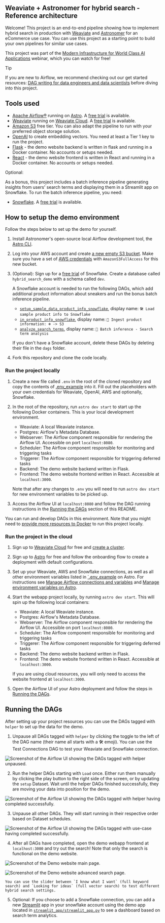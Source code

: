 ## Weaviate + Astronomer for hybrid search - Reference architecture

Welcome! 
This project is an end-to-end pipeline showing how to implement hybrid search in production with [Weaviate](https://weaviate.io/) and [Astronomer](https://www.astronomer.io/) 
for an eCommerce use case. You can use this project as a starting point to build your own pipelines for similar use cases.

This project was part of the [Modern Infrastructure for World Class AI Applications](https://www.astronomer.io/events/webinars/modern-infrastructure-for-world-class-ai-applications-video/) webinar, which you can watch for free!

> [!TIP]
> If you are new to Airflow, we recommend checking out our get started resources: [DAG writing for data engineers and data scientists](https://www.astronomer.io/events/webinars/dag-writing-for-data-engineers-and-data-scientists-video/) before diving into this project.

## Tools used

- [Apache Airflow®](https://airflow.apache.org/docs/apache-airflow/stable/index.html) running on [Astro](https://www.astronomer.io/product/). A [free trial](http://qrco.de/bfHv2Q) is available.
- [Weaviate](https://weaviate.io/) running on [Weaviate Cloud](https://weaviate.io/deployment/serverless). A [free trial](https://console.weaviate.cloud/) is available.
- [Amazon S3](https://aws.amazon.com/s3/) free tier. You can also adapt the pipeline to run with your preferred object storage solution.
- [OpenAI](https://platform.openai.com/docs/overview) to create embedding vectors. You need at least a Tier 1 key to run the project.
- [Flask](https://flask.palletsprojects.com/en/3.0.x/) - the demo website backend is written in flask and running in a Docker container. No accounts or setups needed.
- [React](https://react.dev/) - the demo website frontend is written in React and running in a Docker container. No accounts or setups needed.

Optional:

As a bonus, this project includes a batch inference pipeline generating insights from users' search terms and displaying them in a Streamlit app on Snowflake. To run the batch inference pipeline, you need:

- [Snowflake](https://www.snowflake.com/en/). A [free trial](https://signup.snowflake.com/) is available.

## How to setup the demo environment

Follow the steps below to set up the demo for yourself.

1. Install Astronomer's open-source local Airflow development tool, the [Astro CLI](https://www.astronomer.io/docs/astro/cli/overview).
2. Log into your AWS account and create [a new empty S3 bucket](https://docs.aws.amazon.com/AmazonS3/latest/userguide/creating-bucket.html). Make sure you have a set of [AWS credentials](https://docs.aws.amazon.com/iam/) with `AmazonS3FullAccess` for this new bucket.
3. (Optional): Sign up for a [free trial](https://signup.snowflake.com/) of Snowflake. Create a database called `hybrid_search_demo` with a schema called `dev`.

    A Snowflake account is needed to run the following DAGs, which add additional product information about sneakers and run the bonus batch inference pipeline.
    
    - [`setup_sample_data_product_info_snowflake`](dags/helper/setup_sample_data_product_info_snowflake.py), display name: `🛠️ Load sample product info to Snowflake` 
    - [`in_product_info_snowflake`](dags/ingest/in_product_info_snowflake.py), display name: `📝 Ingest product information: ❄️ -> S3`
    - [`analyze_search_terms`](dags/analytics/analyze_search_terms.py), display name: `🤖 Batch inference - Search term analysis`

    If you don't have a Snowflake account, delete these DAGs by deleting their file in the `dags` folder.

4. Fork this repository and clone the code locally.

### Run the project locally

1. Create a new file called `.env` in the root of the cloned repository and copy the contents of [.env_example](.env_example) into it. Fill out the placeholders with your own credentials for Weaviate, OpenAI, AWS and optionally, Snowflake.
2. In the root of the repository, run `astro dev start` to start up the following Docker containers. This is your local development environment.

    - Weaviate: A local Weaviate instance.
    - Postgres: Airflow's Metadata Database.
    - Webserver: The Airflow component responsible for rendering the Airflow UI. Accessible on port `localhost:8080`.
    - Scheduler: The Airflow component responsible for monitoring and triggering tasks
    - Triggerer: The Airflow component responsible for triggering deferred tasks
    - Backend: The demo website backend written in Flask.
    - Frontend: The demo website frontend written in React. Accessible at `localhost:3000`.

    Note that after any changes to `.env` you will need to run `astro dev start` for new environment variables to be picked up.

3. Access the Airflow UI at `localhost:8080` and follow the DAG running instructions in the [Running the DAGs](#running-the-dags) section of this README.

You can run and develop DAGs in this environment. Note that you might need to [provide more resources to Docker](https://docs.docker.com/engine/containers/resource_constraints/) to run this project locally.

### Run the project in the cloud

1. Sign up to [Weaviate Cloud](https://console.weaviate.cloud/) for free and [create a cluster](https://weaviate.io/developers/wcs/create-instance).
2. Sign up to [Astro](http://qrco.de/bfHv2Q) for free and follow the onboarding flow to create a deployment with default configurations.
3. Set up your Weaviate, AWS and Snowflake connections, as well as all other environment variables listed in [`.env_example](.env_example) on Astro. For instructions see [Manage Airflow connections and variables](https://www.astronomer.io/docs/astro/manage-connections-variables) and [Manage environment variables on Astro](https://www.astronomer.io/docs/astro/manage-env-vars).

4. Start the webapp project locally, by running `astro dev start`. This will spin up the following local containers:

    - Weaviate: A local Weaviate instance.
    - Postgres: Airflow's Metadata Database.
    - Webserver: The Airflow component responsible for rendering the Airflow UI. Accessible on port `localhost:8080`.
    - Scheduler: The Airflow component responsible for monitoring and triggering tasks
    - Triggerer: The Airflow component responsible for triggering deferred tasks
    - Backend: The demo website backend written in Flask.
    - Frontend: The demo website frontend written in React. Accessible at `localhost:3000`.

    If you are using cloud resources, you will only need to access the website frontend at `localhost:3000`.

5. Open the Airflow UI of your Astro deployment and follow the steps in [Running the DAGs](#running-the-dags).

## Running the DAGs

After setting up your project resources you can use the DAGs tagged with `helper` to set up the data for the demo.

1. Unpause all DAGs tagged with `helper` by clicking the toggle to the left of the DAG name (their name all starts with a 🛠️ emoji). You can use the Test Connections DAG to test your Weaviate and Snowflake connection.

![Screenshot of the Airflow UI showing the DAGs tagged with helper unpaused.](/static/helper_dags.png)

2. Run the helper DAGs starting with `Load` once. Either run them manually by clicking the play button to the right side of the screen, or by updating the `setup` Dataset. Wait until the helper DAGs finished successfully, they are moving your data into position for the demo.

![Screenshot of the Airflow UI showing the DAGs tagged with helper having completed successfully.](/static/helper_dags_finished.png)

3. Unpause all other DAGs. They will start running in their respective order based on Dataset schedules.

![Screenshot of the Airflow UI showing the DAGs tagged with use-case having completed successfully.](/static/use_case_dags_finished.png)

4. After all DAGs have completed, open the demo webapp frontend at `localhost:3000` and try out the search! Note that only the search is functional on the demo website.

![Screenshot of the Demo website main page.](/static/website_main_page.png)

![Screenshot of the Demo website advanced search page.](/static/website_advanced_search.png)

    You can use the slider between `I know what I want` (full keyword search) and `Looking for ideas` (full vector search) to test different hybrid search settings.

5. Optional: If you choose to add a Snowflake connection, you can add a new [Streamlit](https://www.snowflake.com/en/data-cloud/overview/streamlit-in-snowflake/) app in your snowflake account using the demo app located in [`streamlit_app/streamlit_app.py`](streamlit_app/streamlit_app.py) to see a dashboard based on search term analytics.
